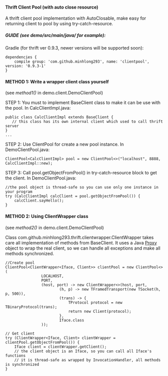 #### Thrift Client Pool (with auto close resource)

A thrift client pool implementation with AutoClosable, make easy for returning client to pool by using try-catch-resource.
 

##### GUIDE (see demo/src/main/java/ for example):
Gradle (for thrift ver 0.9.3, newer versions will be supported soon):
```
dependencies {
    compile group: 'com.github.minhlong293', name: 'clientpool', version: '0.9.3-1'
}
```
#### METHOD 1: Write a wrapper client class yourself
(see _method1()_ in demo.client.DemoClientPool)

STEP 1: You must to implement BaseClient class to make it can be use with the pool.
In CalcClientImpl.java:
```
public class CalcClientImpl extends BaseClient {
   // this class has its own internal client which used to call thrift server  
}
...
```
STEP 2: Use ClientPool<T> for create a new pool instance.
In DemoClientPool.java:
```
ClientPool<CalcClientImpl> pool = new ClientPool<>("localhost", 8888, CalcClientImpl::new);
```
STEP 3: Call pool.getObjectFromPool() in try-catch-resource block to get the client.
In DemoClientPool.java:
```
//the pool object is thread-safe so you can use only one instance in your program  
try (CalcClientImpl calcClient = pool.getObjectFromPool()) {
    calcClient.sayHello();
}
```

#### METHOD 2: Using ClientWrapper class
(see _method2()_ in demo.client.DemoClientPool)

Class com.github.minhlong293.thrift.clientwrapper.ClientWrapper takes care all implementation of methods from BaseClient. It uses a Java 
[Proxy](https://docs.oracle.com/javase/8/docs/api/java/lang/reflect/Proxy.html) object to wrap the real client, so we can handle all exceptions and
 make all methods synchronized.
 
```
//Create pool
ClientPool<ClientWrapper<Iface, Client>> clientPool = new ClientPool<>(
                LOCALHOST,
                PORT,
                (host, port) -> new ClientWrapper<>(host, port,
                        (h, p) -> new TFramedTransport(new TSocket(h, p, 500)),
                        (trans) -> {
                            TProtocol protocol = new TBinaryProtocol(trans);
                            return new Client(protocol);
                        },
                        Iface.class
                ));
                
// Get client
try (ClientWrapper<Iface, Client> clientWrapper = clientPool.getObjectFromPool()) {
    Iface client = clientWrapper.getClient();
    // the client object is an Iface, so you can call all Iface's functions
    // it is thread-safe as wrapped by InvocationHandler, all methods is synchronized
}  
```